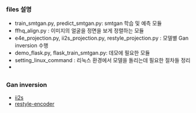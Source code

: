 ### files 설명

- train_smtgan.py, predict_smtgan.py: smtgan 학습 및 예측 모듈 
- ffhq_align.py : 이미지의 얼굴을 정면을 보게 정렬하는 모듈
- e4e_projection.py, ii2s_projection.py, restyle_projection.py : 모델별 Gan inversion 수행
- demo_flask.py, flask_train_smtgan.py: 데모에 필요한 모듈
- setting_linux_command : 리눅스 환경에서 모델을 돌리는데 필요한 절차들 정리
- 

## 





### Gan inversion

- [ii2s](https://github.com/ZPdesu/II2S)
- [restyle-encoder](https://github.com/yuval-alaluf/restyle-encoder)

